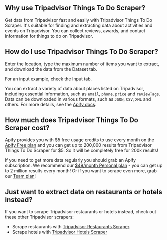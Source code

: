 ## Why use Tripadvisor Things To Do Scraper?
Get data from Tripadvisor fast and easily with Tripadvisor Things To Do Scraper. It's suitable for finding and extracting data about activities and events on Tripadvisor. You can collect reviews, awards, and contact information for things to do on Tripadvisor.

## How do I use Tripadvisor Things To Do Scraper?
Enter the location, type the maximum number of items you want to extract, and download the data from the Dataset tab.

For an input example, check the Input tab.

You can extract a variety of data about places listed on Tripadvisor, including essential information, such as `email`, `phone`, `price` and `reviewTags`. Data can be downloaded in various formats, such as `JSON`, `CSV`, `XML` and others. For more details, see the [Apify docs](https://apify.com/docs).

## How much does Tripadvisor Things To Do Scraper cost? 
Apify provides you with $5 free usage credits to use every month on the [Apify Free plan](https://apify.com/pricing) and you can get up to 200,000 results from Tripadvisor Things To Do Scraper for $5. So it will be completely free for 200k results!

If you need to get more data regularly you should grab an Apify subscription. We recommend our [$49/month Personal plan](https://apify.com/pricing) - you can get up to 2 million results every month! Or if you want to scrape even more, grab our [Team plan](https://apify.com/pricing)!

## Just want to extract data on restaurants or hotels instead?
If you want to scrape Tripadvisor restaurants or hotels instead, check out these other Tripadvisor scrapers:

- Scrape restaurants with [Tripadvisor Restaurants Scraper](https://apify.com/maxcopell/tripadvisor-restaurants-scraper).
- Scrape hotels with [Tripadvisor Hotels Scraper](https://apify.com/maxcopell/tripadvisor-hotels-scraper)

